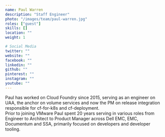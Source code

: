 ```yaml
---
name: Paul Warren
description: "Staff Engineer"
photo: "/images/team/paul-warren.jpg"
roles: ["guest"]
skills: []
location: ""
weight: 1

# Social Media
twitter: ""
website: ""
facebook: ""
linkedin: ""
github: ""
pinterest: ""
instagram: ""
youtube: ""
---
```


Paul has worked on Cloud Foundry since 2015, serving as an engineer on UAA, the anchor on volume services and now the PM on release integration responsible for cf-for-k8s and cf-deployment.  
Prior to joining VMware Paul spent 20 years serving in various roles from Engineer to Architect to Product Manager across Dell EMC, EMC, Documentum and SSA, primarily focused on developers and developer tooling.